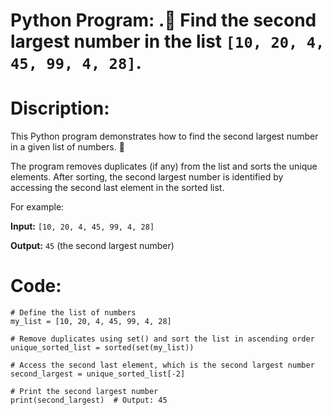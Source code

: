 # Python Program: .🥈 Find the second largest number in the list `[10, 20, 4, 45, 99, 4, 28]`.

# Discription:
This Python program demonstrates how to find the second largest number in a given list of numbers. 🥈

The program removes duplicates (if any) from the list and sorts the unique elements. After sorting, the second largest number is identified by accessing the second last element in the sorted list.

For example:

**Input:** `[10, 20, 4, 45, 99, 4, 28]`

**Output:** `45` (the second largest number)

# Code:
```
# Define the list of numbers
my_list = [10, 20, 4, 45, 99, 4, 28]

# Remove duplicates using set() and sort the list in ascending order
unique_sorted_list = sorted(set(my_list))

# Access the second last element, which is the second largest number
second_largest = unique_sorted_list[-2]

# Print the second largest number
print(second_largest)  # Output: 45
